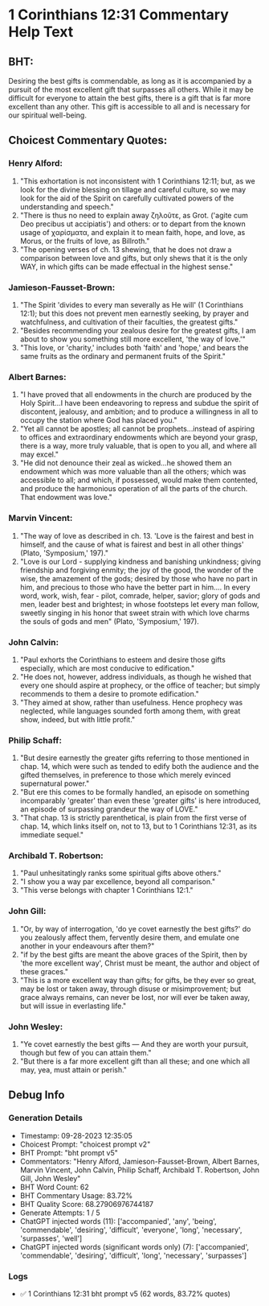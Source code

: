 # 1 Corinthians 12:31 Commentary Help Text

## BHT:
Desiring the best gifts is commendable, as long as it is accompanied by a pursuit of the most excellent gift that surpasses all others. While it may be difficult for everyone to attain the best gifts, there is a gift that is far more excellent than any other. This gift is accessible to all and is necessary for our spiritual well-being.

## Choicest Commentary Quotes:
### Henry Alford:
1. "This exhortation is not inconsistent with 1 Corinthians 12:11; but, as we look for the divine blessing on tillage and careful culture, so we may look for the aid of the Spirit on carefully cultivated powers of the understanding and speech."
2. "There is thus no need to explain away ζηλοῦτε, as Grot. ('agite cum Deo precibus ut accipiatis') and others: or to depart from the known usage of χαρίσματα, and explain it to mean faith, hope, and love, as Morus, or the fruits of love, as Billroth."
3. "The opening verses of ch. 13 shewing, that he does not draw a comparison between love and gifts, but only shews that it is the only WAY, in which gifts can be made effectual in the highest sense."

### Jamieson-Fausset-Brown:
1. "The Spirit 'divides to every man severally as He will' (1 Corinthians 12:1); but this does not prevent men earnestly seeking, by prayer and watchfulness, and cultivation of their faculties, the greatest gifts."
2. "Besides recommending your zealous desire for the greatest gifts, I am about to show you something still more excellent, 'the way of love.'"
3. "This love, or 'charity,' includes both 'faith' and 'hope,' and bears the same fruits as the ordinary and permanent fruits of the Spirit."

### Albert Barnes:
1. "I have proved that all endowments in the church are produced by the Holy Spirit...I have been endeavoring to repress and subdue the spirit of discontent, jealousy, and ambition; and to produce a willingness in all to occupy the station where God has placed you."
2. "Yet all cannot be apostles; all cannot be prophets...instead of aspiring to offices and extraordinary endowments which are beyond your grasp, there is a way, more truly valuable, that is open to you all, and where all may excel."
3. "He did not denounce their zeal as wicked...he showed them an endowment which was more valuable than all the others; which was accessible to all; and which, if possessed, would make them contented, and produce the harmonious operation of all the parts of the church. That endowment was love."

### Marvin Vincent:
1. "The way of love as described in ch. 13. 'Love is the fairest and best in himself, and the cause of what is fairest and best in all other things' (Plato, 'Symposium,' 197)."
2. "Love is our Lord - supplying kindness and banishing unkindness; giving friendship and forgiving enmity; the joy of the good, the wonder of the wise, the amazement of the gods; desired by those who have no part in him, and precious to those who have the better part in him.... In every word, work, wish, fear - pilot, comrade, helper, savior; glory of gods and men, leader best and brightest; in whose footsteps let every man follow, sweetly singing in his honor that sweet strain with which love charms the souls of gods and men" (Plato, 'Symposium,' 197).

### John Calvin:
1. "Paul exhorts the Corinthians to esteem and desire those gifts especially, which are most conducive to edification."
2. "He does not, however, address individuals, as though he wished that every one should aspire at prophecy, or the office of teacher; but simply recommends to them a desire to promote edification."
3. "They aimed at show, rather than usefulness. Hence prophecy was neglected, while languages sounded forth among them, with great show, indeed, but with little profit."

### Philip Schaff:
1. "But desire earnestly the greater gifts referring to those mentioned in chap. 14, which were such as tended to edify both the audience and the gifted themselves, in preference to those which merely evinced supernatural power." 
2. "But ere this comes to be formally handled, an episode on something incomparably 'greater' than even these 'greater gifts' is here introduced, an episode of surpassing grandeur the way of LOVE."
3. "That chap. 13 is strictly parenthetical, is plain from the first verse of chap. 14, which links itself on, not to 13, but to 1 Corinthians 12:31, as its immediate sequel."

### Archibald T. Robertson:
1. "Paul unhesitatingly ranks some spiritual gifts above others."
2. "I show you a way par excellence, beyond all comparison."
3. "This verse belongs with chapter 1 Corinthians 12:1."

### John Gill:
1. "Or, by way of interrogation, 'do ye covet earnestly the best gifts?' do you zealously affect them, fervently desire them, and emulate one another in your endeavours after them?"
2. "if by the best gifts are meant the above graces of the Spirit, then by 'the more excellent way', Christ must be meant, the author and object of these graces."
3. "This is a more excellent way than gifts; for gifts, be they ever so great, may be lost or taken away, through disuse or misimprovement; but grace always remains, can never be lost, nor will ever be taken away, but will issue in everlasting life."

### John Wesley:
1. "Ye covet earnestly the best gifts — And they are worth your pursuit, though but few of you can attain them." 
2. "But there is a far more excellent gift than all these; and one which all may, yea, must attain or perish."


## Debug Info
### Generation Details
- Timestamp: 09-28-2023 12:35:05
- Choicest Prompt: "choicest prompt v2"
- BHT Prompt: "bht prompt v5"
- Commentators: "Henry Alford, Jamieson-Fausset-Brown, Albert Barnes, Marvin Vincent, John Calvin, Philip Schaff, Archibald T. Robertson, John Gill, John Wesley"
- BHT Word Count: 62
- BHT Commentary Usage: 83.72%
- BHT Quality Score: 68.27906976744187
- Generate Attempts: 1 / 5
- ChatGPT injected words (11):
	['accompanied', 'any', 'being', 'commendable', 'desiring', 'difficult', 'everyone', 'long', 'necessary', 'surpasses', 'well']
- ChatGPT injected words (significant words only) (7):
	['accompanied', 'commendable', 'desiring', 'difficult', 'long', 'necessary', 'surpasses']

### Logs
- ✅ 1 Corinthians 12:31 bht prompt v5 (62 words, 83.72% quotes)